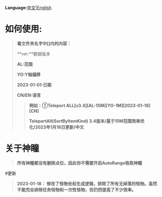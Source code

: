 
**Language:**[中文](https://github.com/Sam5440/Genshin_Impact_Teleport/tree/main/AutoGeneratePoint/Readme.md)|[English](https://github.com/Sam5440/Genshin_Impact_Teleport/tree/main/AutoGeneratePoint/Readme_en.md)
# 如何使用:

>**看文件夹名字中[]内的内容：**
>
>**ver:**数据版本
>
>**AL:范围**
>
>**YO:Y轴偏移**
>
>**2023-01-01:日期**
>
>**CN/EN:语言**
>
>>**例如：①Teleport ALL[v3.4][AL-15M][YO-1M][2023-01-18][CN]**
>>
>>**TeleportAll(SortByItemKind) 3.4版本/基于15M范围效率优化/2023年1月18日更新/中文**

# 关于神瞳
>**所有神瞳都没有删除点位，因此你不需要开启AutoRange吸取神瞳**

#更新
>**2023-01-18：
修改了怪物坐标生成逻辑，排除了所有无掉落的怪物。虽然不能完全排除任务怪物和一次性怪物，但仍然提高了不少效率。**

